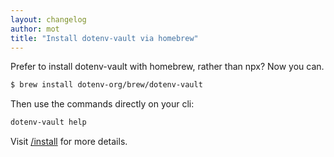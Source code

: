 ```yaml
---
layout: changelog
author: mot
title: "Install dotenv-vault via homebrew"
---
```


Prefer to install dotenv-vault with homebrew, rather than npx? Now you can.

```bash
$ brew install dotenv-org/brew/dotenv-vault
```

Then use the commands directly on your cli:

```bash
dotenv-vault help
```

Visit [/install](/install) for more details.
